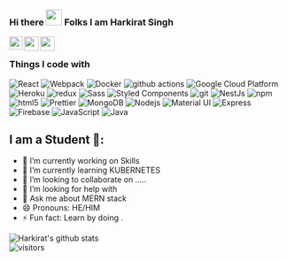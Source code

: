 ### Hi there <img src="https://github.com/TheDudeThatCode/TheDudeThatCode/blob/master/Assets/Hi.gif" width="29px"> Folks I am Harkirat Singh
<a href="https://www.linkedin.com/in/harkirat-singh-60a4541b6/">
  <img align="left" width="24px" src="https://cdn.jsdelivr.net/npm/simple-icons@v3/icons/linkedin.svg"  />
</a>
<a href="https://twitter.com/harkiratsm">
  <img align="left" width="26px" src="https://cdn.jsdelivr.net/npm/simple-icons@v3/icons/twitter.svg" />
</a>
<a href="mailto:multaniharry714@gmail.com">
  <img align="left" width="26px" src="https://cdn.jsdelivr.net/npm/simple-icons@v3/icons/gmail.svg" />
</a>
<!-- <a href="https://www.youtube.com/channel/UCfv8cds8AfIM3UZtAWOz6Gg">
  <img align="left" width="26px" src="https://cdn.jsdelivr.net/npm/simple-icons@v3/icons/youtube.svg" />
</a> -->
<!-- <a href="http://dev.to/kunal">
  <img align="left" width="26px" src="https://cdn.jsdelivr.net/npm/simple-icons@v3/icons/medium.svg" />
</a> -->

<br />
<h3>Things I code with</h3>
<p>
  <img alt="React" src="https://img.shields.io/badge/-React-45b8d8?style=flat-square&logo=react&logoColor=white" />
  <img alt="Webpack" src="https://img.shields.io/badge/-Webpack-8DD6F9?style=flat-square&logo=webpack&logoColor=white" /> 
  <img alt="Docker" src="https://img.shields.io/badge/-Docker-46a2f1?style=flat-square&logo=docker&logoColor=white" />
  <img alt="github actions" src="https://img.shields.io/badge/-Github_Actions-2088FF?style=flat-square&logo=github-actions&logoColor=white" />
  <img alt="Google Cloud Platform" src="https://img.shields.io/badge/-Google_Cloud_Platform-1a73e8?style=flat-square&logo=google-cloud&logoColor=white" />
  <img alt="Heroku" src="https://img.shields.io/badge/-Heroku-430098?style=flat-square&logo=heroku&logoColor=white" />
  <img alt="redux" src="https://img.shields.io/badge/-Redux-764ABC?style=flat-square&logo=redux&logoColor=white" />
  <img alt="Sass" src="https://img.shields.io/badge/-Sass-CC6699?style=flat-square&logo=sass&logoColor=white" />
  <img alt="Styled Components" src="https://img.shields.io/badge/-Styled_Components-db7092?style=flat-square&logo=styled-components&logoColor=white" />
  <img alt="git" src="https://img.shields.io/badge/-Git-F05032?style=flat-square&logo=git&logoColor=white" />
  <img alt="NestJs" src="https://img.shields.io/badge/-NestJs-ea2845?style=flat-square&logo=nestjs&logoColor=white" />
  <img alt="npm" src="https://img.shields.io/badge/-NPM-CB3837?style=flat-square&logo=npm&logoColor=white" />
  <img alt="html5" src="https://img.shields.io/badge/-HTML5-E34F26?style=flat-square&logo=html5&logoColor=white" />
  <img alt="Prettier" src="https://img.shields.io/badge/-Prettier-F7B93E?style=flat-square&logo=prettier&logoColor=white" />
  <img alt="MongoDB" src="https://img.shields.io/badge/-MongoDB-13aa52?style=flat-square&logo=mongodb&logoColor=white" />
  <img alt="Nodejs" src="https://img.shields.io/badge/-Nodejs-43853d?style=flat-square&logo=Node.js&logoColor=white" />
  <img alt="Material UI" src="https://img.shields.io/badge/-Material%20UI-45b8d8?style=flat-square&logo=material-ui&logoColor=white" />
  <img alt="Express" src="https://img.shields.io/badge/-Express-ff0000?style=flat-square&logo=express&logoColor=white" />
  <img alt="Firebase" src="https://img.shields.io/badge/-firebase-ffffff?style=flat-square&logo=firebase&logoColor=ffa540" />
  <img alt="JavaScript" src="https://img.shields.io/badge/-JavaScript-F7DF1E?style=flat-square&logo=JavaScript&logoColor=black"/>
  <img alt="Java" src="https://img.shields.io/badge/-Java-000000?style=flat-square&logo=Java&logoColor=white" />
 
</p>

## I am a Student 🚀:

- 🔭 I’m currently working on Skills
- 🌱 I’m currently learning KUBERNETES 
- 👯 I’m looking to collaborate on .....
- 🤔 I’m looking for help with 
- 💬 Ask me about MERN stack
- 😄 Pronouns: HE/HIM
- ⚡ Fun fact: Learn by doing .




![Harkirat's github stats](https://github-readme-stats.vercel.app/api?username=harkiratsm&show_icons=true&hide_border=true)
<br />
![visitors](https://visitor-badge.laobi.icu/badge?page_id=harkiratsm.harkiratsm)
